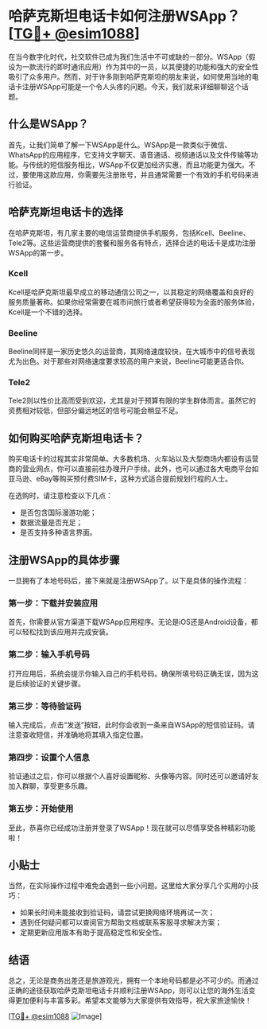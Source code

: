 # 哈萨克斯坦电话卡如何注册WSApp？[[TG💪+ @esim1088](https://t.me/s/esim1088)]

在当今数字化时代，社交软件已成为我们生活中不可或缺的一部分。WSApp（假设为一款流行的即时通讯应用）作为其中的一员，以其便捷的功能和强大的安全性吸引了众多用户。然而，对于许多刚到哈萨克斯坦的朋友来说，如何使用当地的电话卡注册WSApp可能是一个令人头疼的问题。今天，我们就来详细聊聊这个话题。

## 什么是WSApp？

首先，让我们简单了解一下WSApp是什么。WSApp是一款类似于微信、WhatsApp的应用程序，它支持文字聊天、语音通话、视频通话以及文件传输等功能。与传统的短信服务相比，WSApp不仅更加经济实惠，而且功能更为强大。不过，要使用这款应用，你需要先注册账号，并且通常需要一个有效的手机号码来进行验证。

## 哈萨克斯坦电话卡的选择

在哈萨克斯坦，有几家主要的电信运营商提供手机服务，包括Kcell、Beeline、Tele2等。这些运营商提供的套餐和服务各有特点，选择合适的电话卡是成功注册WSApp的第一步。

### Kcell

Kcell是哈萨克斯坦最早成立的移动通信公司之一，以其稳定的网络覆盖和良好的服务质量著称。如果你经常需要在城市间旅行或者希望获得较为全面的服务体验，Kcell是一个不错的选择。

### Beeline

Beeline同样是一家历史悠久的运营商，其网络速度较快，在大城市中的信号表现尤为出色。对于那些对网络速度要求较高的用户来说，Beeline可能更适合你。

### Tele2

Tele2则以性价比高而受到欢迎，尤其是对于预算有限的学生群体而言。虽然它的资费相对较低，但部分偏远地区的信号可能会稍显不足。

## 如何购买哈萨克斯坦电话卡？

购买电话卡的过程其实非常简单。大多数机场、火车站以及大型商场内都设有运营商的营业网点，你可以直接前往办理开户手续。此外，也可以通过各大电商平台如亚马逊、eBay等购买预付费SIM卡，这种方式适合提前规划行程的人士。

在选购时，请注意检查以下几点：
- 是否包含国际漫游功能；
- 数据流量是否充足；
- 是否支持多种语言界面。

## 注册WSApp的具体步骤

一旦拥有了本地号码后，接下来就是注册WSApp了。以下是具体的操作流程：

### 第一步：下载并安装应用

首先，你需要从官方渠道下载WSApp应用程序。无论是iOS还是Android设备，都可以轻松找到该应用并完成安装。

### 第二步：输入手机号码

打开应用后，系统会提示你输入自己的手机号码。确保所填号码正确无误，因为这是后续验证的关键步骤。

### 第三步：等待验证码

输入完成后，点击“发送”按钮，此时你会收到一条来自WSApp的短信验证码。请注意查收短信，并准确地将其填入指定位置。

### 第四步：设置个人信息

验证通过之后，你可以根据个人喜好设置昵称、头像等内容。同时还可以邀请好友加入群聊，享受更多乐趣。

### 第五步：开始使用

至此，恭喜你已经成功注册并登录了WSApp！现在就可以尽情享受各种精彩功能啦！

## 小贴士

当然，在实际操作过程中难免会遇到一些小问题。这里给大家分享几个实用的小技巧：
- 如果长时间未能接收到验证码，请尝试更换网络环境再试一次；
- 遇到任何疑问都可以查阅官方帮助文档或联系客服寻求解决方案；
- 定期更新应用版本有助于提高稳定性和安全性。

## 结语

总之，无论是商务出差还是旅游观光，拥有一个本地号码都是必不可少的。而通过正确的途径获取哈萨克斯坦电话卡并顺利注册WSApp，则可以让您的海外生活变得更加便利与丰富多彩。希望本文能够为大家提供有效指导，祝大家旅途愉快！

[[TG💪+ @esim1088](https://t.me/s/esim1088) ![Image](https://i.postimg.cc/4NQfJmqS/Snipaste-2025-05-13-00-14-12.png)]